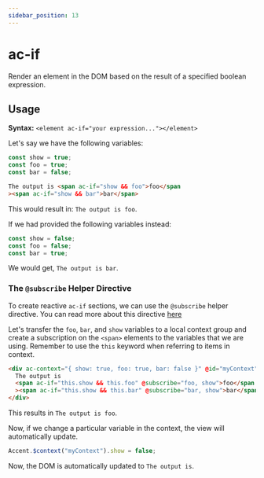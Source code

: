 ```yaml
---
sidebar_position: 13
---
```


# ac-if

Render an element in the DOM based on the result of a specified boolean expression.

## Usage

**Syntax:** `<element ac-if="your expression..."></element>`

Let's say we have the following variables:

```js
const show = true;
const foo = true;
const bar = false;
```

```html
The output is <span ac-if="show && foo">foo</span
><span ac-if="show && bar">bar</span>
```

This would result in: `The output is foo`.

If we had provided the following variables instead:

```js
const show = false;
const foo = false;
const bar = true;
```

We would get, `The output is bar`.

### The `@subscribe` Helper Directive

To create reactive `ac-if` sections, we can use the `@subscribe` helper directive. You can read more about this directive [here](docs/renderer/text-interpolation#using-subscribe-to-listen-for-changes)

Let's transfer the `foo`, `bar`, and `show` variables to a local context group and create a subscription on the `<span>` elements to the variables that we are using. Remember to use the `this` keyword when referring to items in context.

```html
<div ac-context="{ show: true, foo: true, bar: false }" @id="myContext">
  The output is
  <span ac-if="this.show && this.foo" @subscribe="foo, show">foo</span
  ><span ac-if="this.show && this.bar" @subscribe="bar, show">bar</span>
</div>
```

This results in `The output is foo`.

Now, if we change a particular variable in the context, the view will automatically update.

```js
Accent.$context("myContext").show = false;
```

Now, the DOM is automatically updated to `The output is`.
